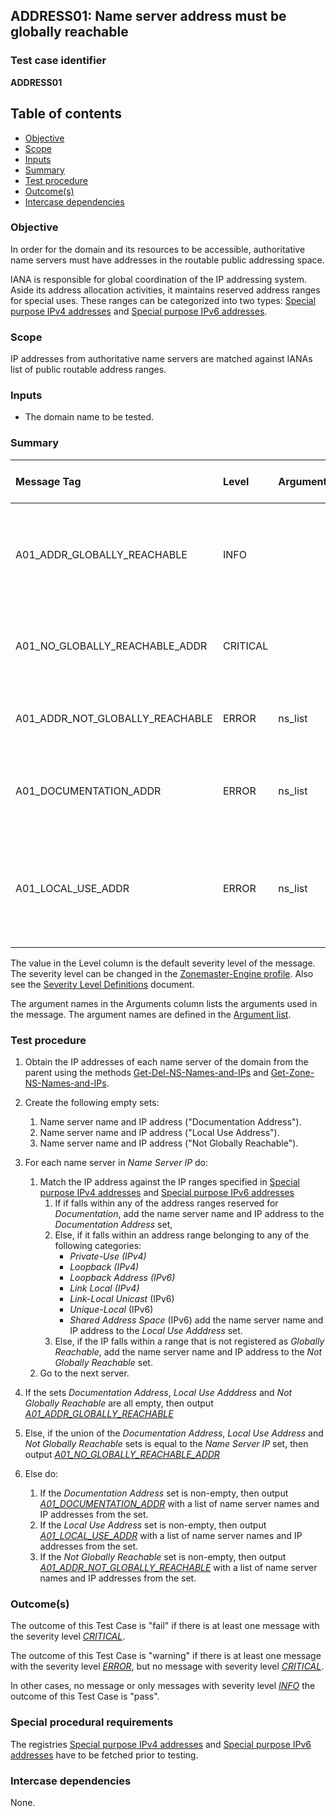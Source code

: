 ## ADDRESS01: Name server address must be globally reachable

### Test case identifier
**ADDRESS01** 

## Table of contents

* [Objective](#Objective)
* [Scope](#Scope)
* [Inputs](#Inputs)
* [Summary](#Summary)
* [Test procedure](#Test-procedure)
* [Outcome(s)](#Outcomes)
* [Intercase dependencies](#Intercase-dependencies)


### Objective

In order for the domain and its resources to be accessible, authoritative 
name servers must have addresses in the routable public addressing space.

IANA is responsible for global coordination of the IP addressing system.
Aside its address allocation activities, it maintains reserved address ranges
for special uses. These ranges can be categorized into two types: 
[Special purpose IPv4 addresses] and [Special purpose IPv6 addresses].

### Scope

IP addresses from authoritative name servers are matched against IANAs list of 
public routable address ranges.

### Inputs

* The domain name to be tested.

### Summary

Message Tag                       | Level    | Arguments | Message ID for message tag
:-------------------------------- |:---------|:----------|:--------------------------
A01_ADDR_GLOBALLY_REACHABLE       | INFO     |           | All IP addresses of all name servers are in the globally reachable address space.
A01_NO_GLOBALLY_REACHABLE_ADDR    | CRITICAL |           | None of the name servers IP addresses listed as globally reachable.
A01_ADDR_NOT_GLOBALLY_REACHABLE   | ERROR    | ns_list   | IP address for "{ns_list}" not listed as globally reachable.
A01_DOCUMENTATION_ADDR            | ERROR    | ns_list   | IP address for "{ns_list}" part of address range for documentation purposes.
A01_LOCAL_USE_ADDR                | ERROR    | ns_list   | IP address for "{ns_list}" part of address range intended for local use on network or service provider level..


The value in the Level column is the default severity level of the message. The
severity level can be changed in the [Zonemaster-Engine profile]. Also see the
[Severity Level Definitions] document.

The argument names in the Arguments column lists the arguments used in the
message. The argument names are defined in the [Argument list].

### Test procedure 

1. Obtain the IP addresses of each name server of the domain from the parent using
   the methods [Get-Del-NS-Names-and-IPs] and [Get-Zone-NS-Names-and-IPs]. 

2. Create the following empty sets:
   1. Name server name and IP address ("Documentation Address").
   2. Name server name and IP address ("Local Use Address").
   3. Name server name and IP address ("Not Globally Reachable").

3. For each name server in *Name Server IP* do:
   1. Match the IP address against the IP ranges specified in 
      [Special purpose IPv4 addresses] and [Special purpose IPv6 addresses]
      1. If if falls within any of the address ranges reserved for 
        *Documentation*, add the name server name and IP address to the
        *Documentation Address* set,
      2. Else, if it falls within an address range belonging to any of the 
         following categories:  
         - *Private-Use (IPv4)*
         - *Loopback (IPv4)*
         - *Loopback Address (IPv6)*
         - *Link Local (IPv4)*
         - *Link-Local Unicast* (IPv6)
         - *Unique-Local* (IPv6)
         - *Shared Address Space* (IPv6)
         add the name server name and IP address to the *Local Use Adddress* 
         set. 
      3. Else, if the IP falls within a range that is not registered as 
         *Globally Reachable*, add the name server name and IP address to 
         the *Not Globally Reachable* set.
   2. Go to the next server.
4. If the sets *Documentation Address*, *Local Use Adddress* and 
   *Not Globally Reachable* are all empty, then output 
   *[A01_ADDR_GLOBALLY_REACHABLE]*
5. Else, if the union of the *Documentation Address*, *Local Use Address* and 
   *Not Globally Reachable* sets is equal to the *Name Server IP* set,
   then output *[A01_NO_GLOBALLY_REACHABLE_ADDR]* 
6. Else do:
   1. If the *Documentation Address* set is non-empty, then output 
      *[A01_DOCUMENTATION_ADDR]* with a list of name server names and IP addresses
      from the set.
   2. If the *Local Use Address* set is non-empty, then output 
      *[A01_LOCAL_USE_ADDR]* with a list of name server names and IP addresses
      from the set.
   3. If the *Not Globally Reachable* set is non-empty, then output 
      *[A01_ADDR_NOT_GLOBALLY_REACHABLE]* with a list of name server names and 
      IP addresses from the set.

  
### Outcome(s)

The outcome of this Test Case is "fail" if there is at least one message
with the severity level *[CRITICAL]*.

The outcome of this Test Case is "warning" if there is at least one message
with the severity level *[ERROR]*, but no message with severity level
*[CRITICAL]*.

In other cases, no message or only messages with severity level
*[INFO]*  the outcome of this Test Case is "pass".

### Special procedural requirements

The registries [Special purpose IPv4 addresses] and 
[Special purpose IPv6 addresses] have to be fetched prior to testing.

### Intercase dependencies

None.

 
[Special purpose IPv4 addresses]:   https://www.iana.org/assignments/iana-ipv4-special-registry/iana-ipv4-special-registry.xml 
[Special purpose IPv6 addresses]:   https://www.iana.org/assignments/iana-ipv6-special-registry/iana-ipv6-special-registry.xml
[Severity Level Definitions]:       ../SeverityLevelDefinitions.md
[Zonemaster-Engine profile]:        ../../../configuration/profiles.md
[Argument list]:                    ../ArgumentsForTestCaseMessages.md
[Get-Del-NS-Names-and-IPs]:         ../MethodsV2.md#method-get-delegation-ns-names-and-ip-addresses
[Get-Zone-NS-Names-and-IPs]:        ../MethodsV2.md#method-get-zone-ns-names-and-ip-addresses
[A01_ADDR_GLOBALLY_REACHABLE]:      #summary 
[A01_NO_GLOBALLY_REACHABLE_ADDR]:   #summary 
[A01_ADDR_NOT_GLOBALLY_REACHABLE]:  #summary 
[A01_DOCUMENTATION_ADDR]:           #summary 
[A01_LOCAL_USE_ADDR]:               #summary 
[INFO]:                             ../SeverityLevelDefinitions.md#info
[WARNING]:                          ../SeverityLevelDefinitions.md#warning
[ERROR]:                            ../SeverityLevelDefinitions.md#error
[CRITICAL]:                         ../SeverityLevelDefinitions.md#critical

